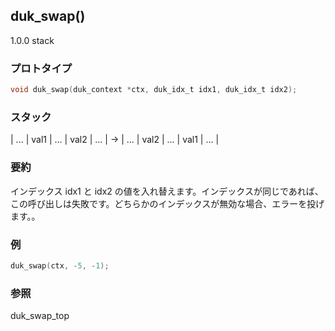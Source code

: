 ## duk_swap() 

1.0.0 stack

### プロトタイプ

```c
void duk_swap(duk_context *ctx, duk_idx_t idx1, duk_idx_t idx2);
```

### スタック

| ... | val1 | ... | val2 | ... | -> | ... | val2 | ... | val1 | ... |

### 要約

インデックス idx1 と idx2 の値を入れ替えます。インデックスが同じであれば、この呼び出しは失敗です。どちらかのインデックスが無効な場合、エラーを投げます。。


### 例

```c
duk_swap(ctx, -5, -1);
```

### 参照

duk_swap_top